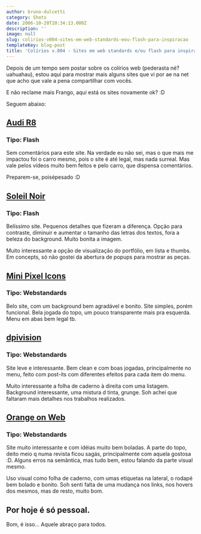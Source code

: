 ```yaml
---
author: bruno-dulcetti
category: Shots
date: 2006-10-20T20:34:13.000Z
description: ''
image: null
slug: colirios-v004-sites-em-web-standards-eou-flash-para-inspiracao
templateKey: blog-post
title: 'Colírios v.004 - Sites em web standards e/ou flash para inspiração!'
---
```


Depois de um tempo sem postar sobre os colírios web (pederasta né? uahuahau), estou aqui para mostrar mais alguns sites que vi por ae na net que acho que vale a pena compartilhar com vocês.

E não reclame mais Frango, aqui está os sites novamente ok? :D

Seguem abaixo:

## <a href="http://microsites.audi.com/audir8/html/index.php?lang=en" title="Ver o site do Audi R8">Audi R8</a>

### Tipo: Flash

Sem comentários para este site. Na verdade eu não sei, mas o que mais me impactou foi o carro mesmo, pois o site é até legal, mas nada surreal. Mas vale pelos vídeos muito bem feitos e pelo carro, que dispensa comentários.

Preparem-se, poisépesado :D

## <a href="http://www.soleilnoir.net/" title="Ver o site da Soleil Noir">Soleil Noir</a>

### Tipo: Flash

Belíssimo site. Pequenos detalhes que fizeram a diferença. Opção para contraste, diminuir e aumentar o tamanho das letras dos textos, fora a beleza do background. Muito bonita a imagem.

Muito interessante a opção de visualização do portfólio, em lista e thumbs. Em concepts, só não gostei da abertura de popups para mostrar as peças.

## <a href="http://www.ndesign-studio.com/resources/mini-pixel-icons/" title="Ver o site do Mini Pixel Icons">Mini Pixel Icons</a>

### Tipo: Webstandards

Belo site, com um background bem agradável e bonito. Site simples, porém funcional. Bela jogada do topo, um pouco transparente mais pra esquerda. Menu em abas bem legal tb.

## <a href="http://www.dpivision.com/" title="Ver o site da dpivision">dpivision</a>

### Tipo: Webstandards

Site leve e interessante. Bem clean e com boas jogadas, principalmente no menu, feito com post-its com diferentes efeitos para cada item do menu.

Muito interessante a folha de caderno à direita com uma listagem. Background interessante, uma mistura d tinta, grunge. Soh achei que faltaram mais detalhes nos trabalhos realizados.

## <a href="http://orangeonweb.com/index.htm" title="Ver o site da Orange on Web">Orange on Web</a>

### Tipo: Webstandards

Site muito interessante e com idéias muito bem boladas. A parte do topo, deito meio q numa revista ficou sagás, principalmente com aquela gostosa :D. Alguns erros na semântica, mas tudo bem, estou falando da parte visual mesmo.

Uso visual como folha de caderno, com umas etiquetas na lateral, o rodapé bem bolado e bonito. Soh senti falta de uma mudança nos links, nos hovers dos mesmos, mas de resto, muito bom.

## Por hoje é só pessoal.

Bom, é isso... Aquele abraço para todos.
